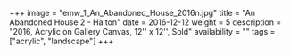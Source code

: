+++
image = "emw_1_An_Abandoned_House_2016n.jpg"
title = "An Abandoned House 2 - Halton"
date = 2016-12-12
weight = 5
description = "2016, Acrylic on Gallery Canvas, 12'' x 12'', Sold"
availability = ""
tags = ["acrylic", "landscape"]
+++
